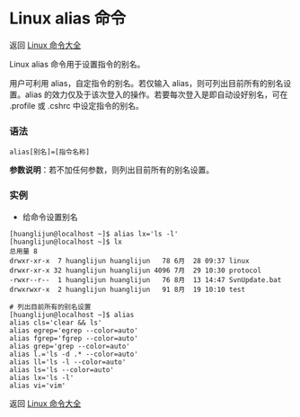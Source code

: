 # Linux alias 命令

返回 [Linux 命令大全](https://ahuang007.github.com/Linux-Command)

Linux alias 命令用于设置指令的别名。

用户可利用 alias，自定指令的别名。若仅输入 alias，则可列出目前所有的别名设置。alias 的效力仅及于该次登入的操作。若要每次登入是即自动设好别名，可在 .profile 或 .cshrc 中设定指令的别名。

### 语法

```
alias[别名]=[指令名称]
```

**参数说明**：若不加任何参数，则列出目前所有的别名设置。

### 实例

* 给命令设置别名

```
[huanglijun@localhost ~]$ alias lx='ls -l'
[huanglijun@localhost ~]$ lx
总用量 8
drwxr-xr-x  7 huanglijun huanglijun   78 6月  28 09:37 linux
drwxr-xr-x 32 huanglijun huanglijun 4096 7月  29 10:30 protocol
-rwxr--r--  1 huanglijun huanglijun   76 8月  13 14:47 SvnUpdate.bat
drwxrwxr-x  2 huanglijun huanglijun   91 8月  19 10:10 test

# 列出目前所有的别名设置
[huanglijun@localhost ~]$ alias
alias cls='clear && ls'
alias egrep='egrep --color=auto'
alias fgrep='fgrep --color=auto'
alias grep='grep --color=auto'
alias l.='ls -d .* --color=auto'
alias ll='ls -l --color=auto'
alias ls='ls --color=auto'
alias lx='ls -l'
alias vi='vim'
```

返回 [Linux 命令大全](https://ahuang007.github.com/Linux-Command)